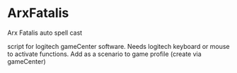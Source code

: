 # ArxFatalis
Arx Fatalis auto spell cast

script for logitech gameCenter software. Needs logitech keyboard or mouse to activate functions.
Add as a scenario to game profile (create via gameCenter)
